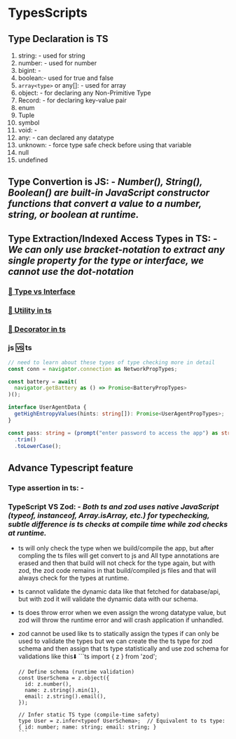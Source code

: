 # **TypesScripts**

## **Type Declaration is TS**

1. string: - used for string
2. number: - used for number
3. bigint: -
4. boolean:- used for true and false
5. `array<type>` or any[]: - used for array
6. object: - for declaring any Non-Primitive Type
7. Record: - for declaring key-value pair
8. enum
9. Tuple
10. symbol
11. void: -
12. any: - can declared any datatype
13. unknown: - force type safe check before using that variable
14. null
15. undefined

## **Type Convertion is JS: -** _Number(), String(), Boolean() are built-in JavaScript constructor functions that convert a value to a number, string, or boolean at runtime._

## **Type Extraction/Indexed Access Types in TS: -** _We can only use bracket-notation to extract any single property for the type or interface, we cannot use the dot-notation_

### **[🔗 Type vs Interface](./tslang/typeVSinterface.md)**

### **[🔗 Utility in ts](./tslang/tsUtilities.md)**

### **[🔗 Decorator in ts](./tslang/decoratorints.md)**

### js 🆚 ts

```ts
// need to learn about these types of type checking more in detail
const conn = navigator.connection as NetworkPropTypes;

const battery = await(
  navigator.getBattery as () => Promise<BatteryPropTypes>
)();

interface UserAgentData {
  getHighEntropyValues(hints: string[]): Promise<UserAgentPropTypes>;
}

const pass: string = (prompt("enter password to access the app") as string)
  .trim()
  .toLowerCase();
```

## **Advance Typescript feature**


### **Type assertion in ts: -**

### **TypeScript VS Zod: -** _Both ts and zod uses native JavaScript (typeof, instanceof, Array.isArray, etc.) for typechecking, subtle difference is ts checks at compile time while zod checks at runtime._
  - ts will only check the type when we build/compile the app, but after compling the ts files will get convert to js and All type annotations are erased and then that build will not check for the type again, but with zod, the zod code remains in that build/compiled js files and that will always check for the types at runtime.
  - ts cannot validate the dynamic data like that fetched for database/api, but with zod it will validate the dynamic data with our schema.
  - ts does throw error when we even assign the wrong datatype value, but zod will throw the runtime error and will crash application if unhandled.
  - zod cannot be used like ts to statically assign the types if can only be used to validate the types but we can create the the ts type for zod schema and then assign that ts type statistically and use zod schema for validations like this⬇️
        ```ts
        import { z } from 'zod';
    
        // Define schema (runtime validation)
        const UserSchema = z.object({
          id: z.number(),
          name: z.string().min(1),
          email: z.string().email(),
        });
        
        // Infer static TS type (compile-time safety)
        type User = z.infer<typeof UserSchema>;  // Equivalent to ts type: { id: number; name: string; email: string; }
        ```
    
